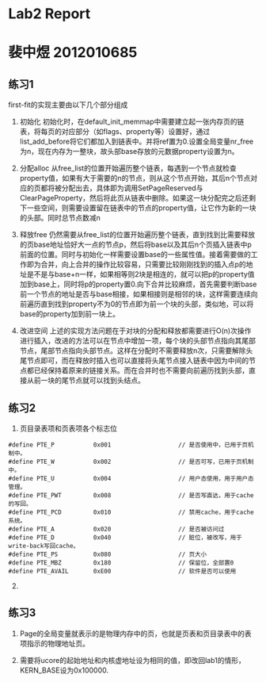 # Lab2 Report
# 裴中煜 2012010685

## 练习1

first-fit的实现主要由以下几个部分组成

1. 初始化
初始化时，在default_init_memmap中需要建立起一张内存页的链表，将每页的对应部分（如flags、property等）设置好，通过list_add_before将它们都加入到链表中。并将ref置为0.设置全局变量nr_free为n，现在内存为一整块，故头部base存放的元数据property设置为n。

2. 分配alloc
从free_list的位置开始遍历整个链表，每遇到一个节点就检查property值，如果有大于需要的n的节点，则从这个节点开始，其后n个节点对应的页都将被分配出去，具体即为调用SetPageReserved与ClearPageProperty，然后将此页从链表中删除。如果这一块分配完之后还剩下一些空间，则需要设置留在链表中的节点的property值，让它作为新的一块的头部。同时总节点数减n

3. 释放free
仍然需要从free_list的位置开始遍历整个链表，直到找到比需要释放的页base地址恰好大一点的节点p，然后将base以及其后n个页插入链表中p前面的位置。同时与初始化一样需要设置base的一些属性值。接着需要做的工作即为合并，向上合并的操作比较容易，只需要比较刚刚找到的插入点p的地址是不是与base+n一样，如果相等则2块是相连的，就可以把p的property值加到base上，同时将p的property置0.向下合并比较麻烦，首先需要判断base前一个节点的地址是否与base相接，如果相接则是相邻的块，这样需要连续向前遍历直到找到property不为0的节点即为前一个块的头部，类似地，可以将base的property加到前一块上。

4. 改进空间
上述的实现方法问题在于对块的分配和释放都需要进行O(n)次操作进行插入，改进的方法可以在节点中增加一项，每个块的头部节点指向其尾部节点，尾部节点指向头部节点。这样在分配时不需要释放n次，只需要解除头尾节点即可，而在释放时插入也可以直接将头尾节点接入链表中因为中间的节点都已经保持着原来的链接关系。而在合并时也不需要向前遍历找到头部，直接从前一块的尾节点就可以找到头结点。

## 练习2

1. 页目录表项和页表项各个标志位

```
#define PTE_P           0x001                   // 是否使用中，已用于页机制中。
#define PTE_W           0x002                   // 是否可写，已用于页机制中。
#define PTE_U           0x004                   // 用户态使用，用于用户态管理。
#define PTE_PWT         0x008                   // 是否写直达，用于cache的写回。
#define PTE_PCD         0x010                   // 禁用cache，用于cache系统。
#define PTE_A           0x020                   // 是否被访问过
#define PTE_D           0x040                   // 脏位，被改写，用于write-back写回cache。
#define PTE_PS          0x080                   // 页大小
#define PTE_MBZ         0x180                   // 保留位，全部置0
#define PTE_AVAIL       0xE00                   // 软件是否可以使用
```

2. 

## 练习3

1. Page的全局变量就表示的是物理内存中的页，也就是页表和页目录表中的表项指示的物理地址页。

2. 需要将ucore的起始地址和内核虚地址设为相同的值，即改回lab1的情形，KERN_BASE设为0x100000.
